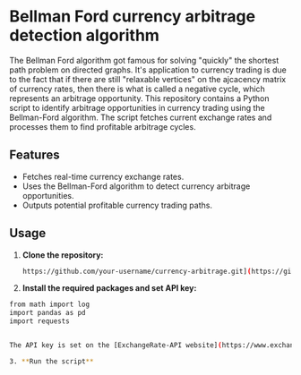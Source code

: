 # Bellman Ford currency arbitrage detection algorithm

The Bellman Ford algorithm got famous for solving "quickly" the shortest path problem on directed graphs. It's application to currency trading is due to the fact that if there are still "relaxable vertices" on the ajcacency matrix of currency rates, then there is what is called a negative cycle, which represents an arbitrage opportunity. This repository contains a Python script to identify arbitrage opportunities in currency trading using the Bellman-Ford algorithm. The script fetches current exchange rates and processes them to find profitable arbitrage cycles.

## Features

- Fetches real-time currency exchange rates.
- Uses the Bellman-Ford algorithm to detect currency arbitrage opportunities.
- Outputs potential profitable currency trading paths.

## Usage

1. **Clone the repository:**

   ```bash
   https://github.com/your-username/currency-arbitrage.git](https://github.com/d-roizman/Bellman-Ford-currency-arbitrage/blob/Quant_Finance/currency_arbitrage_bellman_ford.py


2. **Install the required packages and set API key:**

  ```bash
  from math import log
  import pandas as pd
  import requests


The API key is set on the [ExchangeRate-API website](https://www.exchangerate-api.com/), which is used to provide free real-time currency data.

3. **Run the script**
